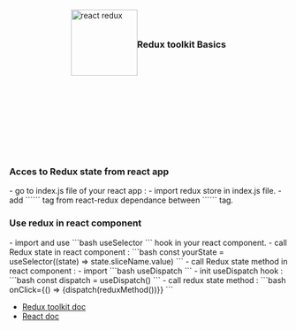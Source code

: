 <div style="display:flex;align-items:center;justify-content:center;width:100%;height:10vh;">
<img src="https://www.baptiste-donaux.fr/react-redux-concept/react-redux.png" alt="react redux" width="120">
<h3>Redux toolkit Basics</h3>
</div>

<h3>Acces to Redux state from react app</h3>
-  go to index.js file of your react app :
    -  import redux store in index.js file.
    -  add ```<Provider store={store}></Provider>``` tag from react-redux dependance between ```<App/>``` tag.

<h3>Use redux in react component</h3>
-  import and use 
```bash
useSelector
``` 
hook in your react component.
-  call Redux state in react component : 
```bash 
const yourState = useSelector((state) => state.sliceName.value)
```
-  call Redux state method  in react component : 
    -  import 
```bash 
useDispatch
``` 
    -   init useDispatch hook : 
```bash 
const dispatch = useDispatch()
```
    -  call redux state method : 
```bash 
onClick={() => {dispatch(reduxMethod())}}
```

- [Redux toolkit doc](https://redux-toolkit.js.org/)
- [React doc](https://fr.reactjs.org/) 
